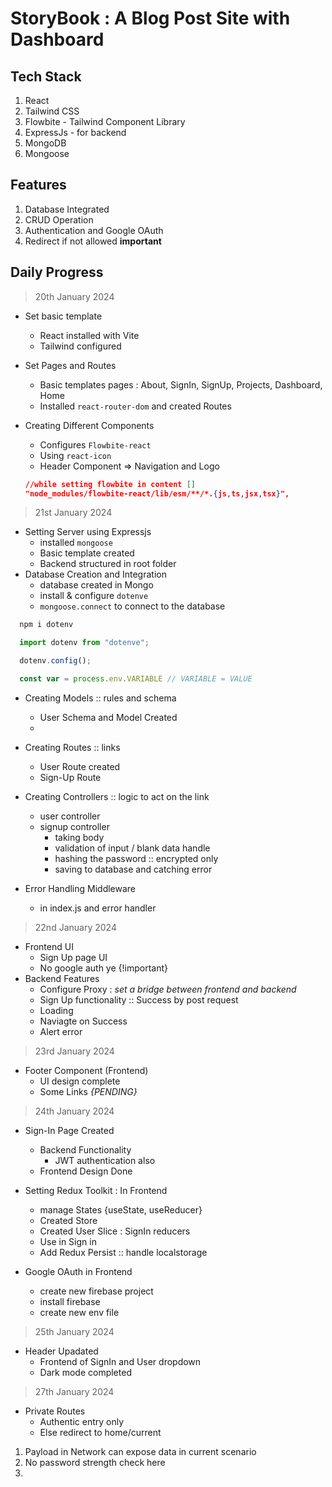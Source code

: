 # StoryBook : A Blog Post Site with Dashboard

## Tech Stack

1. React
2. Tailwind CSS
3. Flowbite - Tailwind Component Library
4. ExpressJs - for backend
5. MongoDB
6. Mongoose

## Features

1. Database Integrated
2. CRUD Operation
3. Authentication and Google OAuth
4. Redirect if not allowed **important**

## Daily Progress

> 20th January 2024

- Set basic template
  - React installed with Vite
  - Tailwind configured
- Set Pages and Routes
  - Basic templates pages : About, SignIn, SignUp, Projects, Dashboard, Home
  - Installed `react-router-dom` and created Routes
- Creating Different Components

  - Configures `Flowbite-react`
  - Using `react-icon`
  - Header Component => Navigation and Logo

  ```json
  //while setting flowbite in content []
  "node_modules/flowbite-react/lib/esm/**/*.{js,ts,jsx,tsx}",
  ```

> 21st January 2024

- Setting Server using Expressjs
  - installed `mongoose`
  - Basic template created
  - Backend structured in root folder
- Database Creation and Integration
  - database created in Mongo
  - install & configure `dotenve`
  - `mongoose.connect` to connect to the database

```js
  npm i dotenv

  import dotenv from "dotenve";

  dotenv.config();

  const var = process.env.VARIABLE // VARIABLE = VALUE

```

- Creating Models :: rules and schema

  - User Schema and Model Created
  -

- Creating Routes :: links

  - User Route created
  - Sign-Up Route

- Creating Controllers :: logic to act on the link
  - user controller
  - signup controller
    - taking body
    - validation of input / blank data handle
    - hashing the password :: encrypted only
    - saving to database and catching error
- Error Handling Middleware
  - in index.js and error handler

> 22nd January 2024

- Frontend UI
  - Sign Up page UI
  - No google auth ye {!important}
- Backend Features
  - Configure Proxy : _set a bridge between frontend and backend_
  - Sign Up functionality :: Success by post request
  - Loading
  - Naviagte on Success
  - Alert error

> 23rd January 2024

- Footer Component (Frontend)
  - UI design complete
  - Some Links _{PENDING}_

> 24th January 2024
- Sign-In Page Created
  - Backend Functionality
    - JWT authentication also
  - Frontend Design Done
  
-  Setting Redux Toolkit : In Frontend 
   -  manage States {useState, useReducer}
   -  Created Store
   -  Created User Slice : SignIn reducers
   -  Use in Sign in 
   -  Add Redux Persist :: handle localstorage
  
- Google OAuth in Frontend
  - create new firebase project
  - install firebase
  - create new env file

> 25th January 2024

- Header Upadated
  - Frontend of SignIn and User dropdown
  - Dark mode completed
  
> 27th January 2024
- Private Routes
  - Authentic entry only
  - Else redirect to home/current



<!-- ! ALERTS -->

1. Payload in Network can expose data in current scenario
2. No password strength check here
3.
